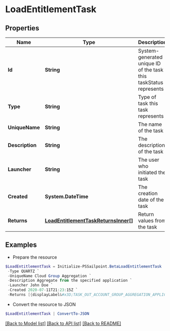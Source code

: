 # LoadEntitlementTask
## Properties

Name | Type | Description | Notes
------------ | ------------- | ------------- | -------------
**Id** | **String** | System-generated unique ID of the task this taskStatus represents | [optional] 
**Type** | **String** | Type of task this task represents | [optional] 
**UniqueName** | **String** | The name of the task | [optional] 
**Description** | **String** | The description of the task | [optional] 
**Launcher** | **String** | The user who initiated the task | [optional] 
**Created** | **System.DateTime** | The creation date of the task | [optional] 
**Returns** | [**LoadEntitlementTaskReturnsInner[]**](LoadEntitlementTaskReturnsInner.md) | Return values from the task | [optional] 

## Examples

- Prepare the resource
```powershell
$LoadEntitlementTask = Initialize-PSSailpoint.BetaLoadEntitlementTask  -Id ef38f94347e94562b5bb8424a56397d8 `
 -Type QUARTZ `
 -UniqueName Cloud Group Aggregation `
 -Description Aggregate from the specified application `
 -Launcher John Doe `
 -Created 2020-07-11T21:23:15Z `
 -Returns [{displayLabel&#x3D;TASK_OUT_ACCOUNT_GROUP_AGGREGATION_APPLICATIONS, attributeName&#x3D;applications}, {displayLabel&#x3D;TASK_OUT_ACCOUNT_GROUP_AGGREGATION_TOTAL, attributeName&#x3D;total}, {displayLabel&#x3D;TASK_OUT_ACCOUNT_GROUP_AGGREGATION_CREATED, attributeName&#x3D;groupsCreated}, {displayLabel&#x3D;TASK_OUT_ACCOUNT_GROUP_AGGREGATION_UPDATED, attributeName&#x3D;groupsUpdated}, {displayLabel&#x3D;TASK_OUT_ACCOUNT_GROUP_AGGREGATION_DELETED, attributeName&#x3D;groupsDeleted}]
```

- Convert the resource to JSON
```powershell
$LoadEntitlementTask | ConvertTo-JSON
```

[[Back to Model list]](../README.md#documentation-for-models) [[Back to API list]](../README.md#documentation-for-api-endpoints) [[Back to README]](../README.md)


